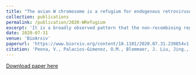```yaml
---
title: "The avian W chromosome is a refugium for endogenous retroviruses with likely effects on female-biased mutational load and genetic incompatibilities"
collection: publications
permalink: /publication/2020-WRefugium
excerpt: 'It is a broadly observed pattern that the non-recombining regions of sex-limited chromosomes (Y and W) accumulate more repeats than the rest of the genome, even in species like birds with a low genome-wide repeat content. Here we show that in birds with highly heteromorphic sex chromosomes, the W chromosome has a transposable element (TE) density of &amp;gt;55% compared to the genome-wide density of &amp;lt;10%, and contains over half of all full-length (thus potentially active) endogenous retroviruses (ERVs) of the entire genome. Using RNA-seq and protein mass spectrometry data, we were able to detect signatures of female-specific ERV expression. We hypothesise that the avian W chromosome acts as a refugium for active ERVs, likely leading to female-biased mutational load that may influence female physiology similar to the &quot;toxic-Y&quot; effect in Drosophila. Furthermore, Haldane&#039;s rule predicts that the heterogametic sex has reduced fertility in hybrids. We propose that the excess of W-linked active ERVs over the rest of the genome may be an additional explanatory variable for Haldane&#039;s rule, with consequences for genetic incompatibilities between species through TE/repressor mismatches in hybrids. Together, our results suggest that the sequence content of female-specific W chromosomes can have effects far beyond sex determination and gene dosage.'
date: 2020-07-31
venue: 'BioArxiv'
paperurl: 'https://www.biorxiv.org/content/10.1101/2020.07.31.230854v1'
citation: 'Peona, V., Palacios-Gimenez, O.M., Blommaer, J. Liu, Jing., Haryoko, T., Jønsson, K.A., Irestedt, M., Zhou, Q., Jern, P., Suh, A. (2020). &quot;The avian W chromosome is a refugium for endogenous retroviruses with likely effects on female-biased mutational load and genetic incompatibilities .&quot; <i>BioRxiv</i>'
---
```

[Download paper here](https://www.biorxiv.org/content/10.1101/2020.07.31.230854v1)
